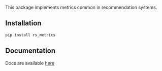 This package implements metrics common in recommendation systems.

## Installation

```bash
pip install rs_metrics
```

## Documentation

Docs are available [here](https://darel13712.github.io/rs_metrics/)